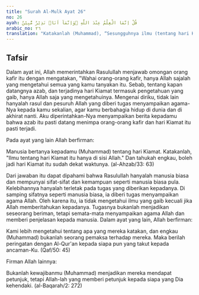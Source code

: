 ```yaml
---
title: "Surah Al-Mulk Ayat 26"
no: 26
ayah: قُلْ اِنَّمَا الْعِلْمُ عِنْدَ اللّٰهِ ۖوَاِنَّمَآ اَنَا۠ نَذِيْرٌ مُّبِيْنٌ 
arabic_no: ٢٦
translation: "Katakanlah (Muhammad), “Sesungguhnya ilmu (tentang hari Kiamat itu) hanya ada pada Allah. Dan aku hanyalah seorang pemberi peringatan yang menjelaskan.” "
---
```


## Tafsir

Dalam ayat ini, Allah memerintahkan Rasulullah menjawab omongan orang kafir itu dengan mengatakan, "Wahai orang-orang kafir, hanya Allah sajalah yang mengetahui semua yang kamu tanyakan itu. Sebab, tentang kapan datangnya azab, dan terjadinya hari Kiamat termasuk pengetahuan yang gaib, hanya Allah saja yang mengetahuinya. Mengenai diriku, tidak lain hanyalah rasul dan pesuruh Allah yang diberi tugas menyampaikan agama-Nya kepada kamu sekalian, agar kamu berbahagia hidup di dunia dan di akhirat nanti. Aku diperintahkan-Nya menyampaikan berita kepadamu bahwa azab itu pasti datang menimpa orang-orang kafir dan hari Kiamat itu pasti terjadi.

Pada ayat yang lain Allah berfirman:

Manusia bertanya kepadamu (Muhammad) tentang hari Kiamat. Katakanlah, "Ilmu tentang hari Kiamat itu hanya di sisi Allah." Dan tahukah engkau, boleh jadi hari Kiamat itu sudah dekat waktunya. (al-Ahzab/33: 63)

Dari jawaban itu dapat dipahami bahwa Rasulullah hanyalah manusia biasa dan mempunyai sifat-sifat dan kemampuan seperti manusia biasa pula. Kelebihannya hanyalah terletak pada tugas yang diberikan kepadanya. Di samping sifatnya seperti manusia biasa, ia diberi tugas menyampaikan agama Allah. Oleh karena itu, ia tidak mengetahui ilmu yang gaib kecuali jika Allah memberitahukan kepadanya. Tugasnya bukanlah menjadikan seseorang beriman, tetapi semata-mata menyampaikan agama Allah dan memberi penjelasan kepada manusia. Dalam ayat yang lain, Allah berfirman:

Kami lebih mengetahui tentang apa yang mereka katakan, dan engkau (Muhammad) bukanlah seorang pemaksa terhadap mereka. Maka berilah peringatan dengan Al-Qur'an kepada siapa pun yang takut kepada ancaman-Ku. (Qaf/50: 45)

Firman Allah lainnya:

Bukanlah kewajibanmu (Muhammad) menjadikan mereka mendapat petunjuk, tetapi Allah-lah yang memberi petunjuk kepada siapa yang Dia kehendaki. (al-Baqarah/2: 272)